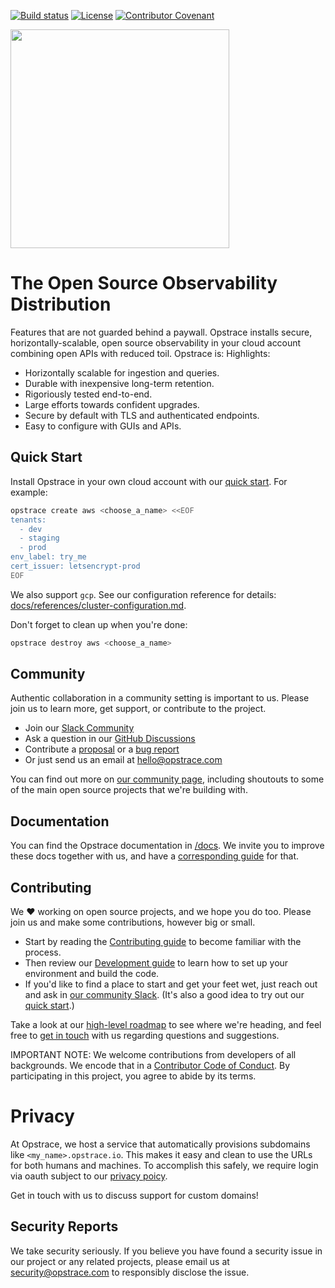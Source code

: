 <!-- markdownlint-disable MD041 -->
<!-- markdownlint-disable MD033 -->

[![Build status](https://badge.buildkite.com/df9e995b3a5e4b0bebce8b432b0bf48b092fd261b7017b65c1.svg)](https://buildkite.com/opstrace/scheduled-main-builds)
[![License](https://img.shields.io/github/license/opstrace/opstrace)](https://github.com/opstrace/opstrace/blob/main/LICENSE)
[![Contributor Covenant](https://img.shields.io/badge/Contributor%20Covenant-v2.0%20adopted-ff69b4.svg)](CODE_OF_CONDUCT.md)

<img src="https://user-images.githubusercontent.com/19239758/97793010-00161b00-1ba3-11eb-949b-e62eae6fdb9c.png" width="350">

# The Open Source Observability Distribution

Features that are not guarded behind a paywall.
Opstrace installs secure, horizontally-scalable, open source observability in your cloud account combining open APIs with reduced toil.
Opstrace is:
Highlights:

* Horizontally scalable for ingestion and queries.
* Durable with inexpensive long-term retention.
* Rigoriously tested end-to-end.
* Large efforts towards confident upgrades.
* Secure by default with TLS and authenticated endpoints.
* Easy to configure with GUIs and APIs.


## Quick Start

Install Opstrace in your own cloud account with our [quick start](https://go.opstrace.com/quickstart).
For example:

```bash
opstrace create aws <choose_a_name> <<EOF
tenants:
  - dev
  - staging
  - prod
env_label: try_me
cert_issuer: letsencrypt-prod
EOF
```

We also support `gcp`.
See our configuration reference for details: [docs/references/cluster-configuration.md](docs/references/cluster-configuration.md).

Don't forget to clean up when you're done:

```bash
opstrace destroy aws <choose_a_name>
```

## Community

Authentic collaboration in a community setting is important to us.
Please join us to learn more, get support, or contribute to the project.

* Join our [Slack Community](https://go.opstrace.com/community)
* Ask a question in our [GitHub Discussions](https://github.com/opstrace/opstrace/discussions)
* Contribute a [proposal](https://github.com/opstrace/opstrace/issues/new?assignees=&labels=thinktank:%20proposal&template=2-proposal.md&title=) or a [bug report](https://github.com/opstrace/opstrace/issues/new?assignees=&labels=type:%20bug&template=1-bug_report.md&title=)
* Or just send us an email at [hello@opstrace.com](mailto:hello@opstrace.com)

You can find out more on [our community page](https://opstrace.com/community), including shoutouts to some of the main open source projects that we're building with.

## Documentation

You can find the Opstrace documentation in [/docs](/docs).
We invite you to improve these docs together with us, and have a [corresponding guide](./docs/guides/contributor/writing-docs.md) for that.

## Contributing

We :heart: working on open source projects, and we hope you do too.
Please join us and make some contributions, however big or small.

* Start by reading the [Contributing guide](./CONTRIBUTING.md) to become familiar with the process.
* Then review our [Development guide](./docs/guides/contributor/setting-up-your-dev-env.md) to learn how to set up your environment and build the code.
* If you'd like to find a place to start and get your feet wet, just reach out and ask in [our community Slack](https://go.opstrace.com/community). (It's also a good idea to try out our [quick start](https://go.opstrace.com/quickstat).)

Take a look at our [high-level roadmap](./docs/references/roadmap.md) to see where we're heading, and feel free to [get in touch](https://go.opstrace.com/community) with us regarding questions and suggestions.

IMPORTANT NOTE: We welcome contributions from developers of all backgrounds.
We encode that in a [Contributor Code of Conduct](CODE_OF_CONDUCT.md).
By participating in this project, you agree to abide by its terms.

# Privacy

At Opstrace, we host a service that automatically provisions subdomains like `<my_name>.opstrace.io`.
This makes it easy and clean to use the URLs for both humans and machines.
To accomplish this safely, we require login via oauth subject to our [privacy poicy](https://go.opstrace.com/privacy-policy).

Get in touch with us to discuss support for custom domains!

## Security Reports

We take security seriously.
If you believe you have found a security issue in our project or any related projects, please email us at [security@opstrace.com](mailto:security@opstrace.com) to responsibly disclose the issue.
